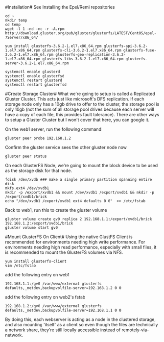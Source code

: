 #Installation#
See Installing the Epel/Remi repositories
```
cd ~
mkdir temp
cd temp
wget -l 1 -nd -nc -r -A.rpm http://download.gluster.org/pub/gluster/glusterfs/LATEST/CentOS/epel-7Server/x86_64/

yum install glusterfs-3.6.2-1.el7.x86_64.rpm glusterfs-api-3.6.2-1.el7.x86_64.rpm glusterfs-cli-3.6.2-1.el7.x86_64.rpm glusterfs-fuse-3.6.2-1.el7.x86_64.rpm glusterfs-geo-replication-3.6.2-1.el7.x86_64.rpm glusterfs-libs-3.6.2-1.el7.x86_64.rpm glusterfs-server-3.6.2-1.el7.x86_64.rpm

systemctl enable glusterd
systemctl enable glusterfsd
systemctl restart glusterd
systemctl restart glusterfsd
```

#Create Storage Cluster#
What we're going to setup is called a Replicated Gluster Cluster. This acts just like microsoft's DFS replication. If each storage node only has a 10gb drive to offer to the cluster, the storage pool is only 10gb (not the sum of all storage pool drives because each server will have a copy of each file, this provides fault tolerance). There are other ways to setup a Gluster Cluster but I won't cover that here, you can google it.

On the web1 server, run the following command
```
gluster peer probe 192.168.1.2
```

Confirm the gluster service sees the other gluster node now
```
gluster peer status
```

On each GlusterFS Node, we're going to mount the block device to be used as the storage disk for that node.
```
fdisk /dev/xvdb ### make a single primary partition spanning entire disk
mkfs.ext4 /dev/xvdb1
mkdir -p /export/xvdb1 && mount /dev/xvdb1 /export/xvdb1 && mkdir -p /export/xvdb1/brick
echo "/dev/xvdb1 /export/xvdb1 ext4 defaults 0 0"  >> /etc/fstab
```

Back to web1, run this to create the gluster volume
```
gluster volume create gv0 replica 2 192.168.1.1:/export/xvdb1/brick 192.168.1.2:/export/xvdb1/brick
gluster volume start gv0
```

#Mount GlusterFS On Client#
Using the native GlustFS Client is recommended for environments needing high write performance. For environments needing high read performance, especially with small files, it is recommended to mount the GlusterFS volumes via NFS.
```
yum install glusterfs-client
vim /etc/fstab
```

add the following entry on web1
```
192.168.1.1:/gv0 /var/www/external glusterfs defaults,_netdev,backupvolfile-server=192.168.1.2 0 0
```

add the following entry on web2's fstab
```
192.168.1.2:/gv0 /var/www/external glusterfs defaults,_netdev,backupvolfile-server=192.168.1.1 0 0
```

By doing this, each webserver is acting as a node in the clustered storage, and also mounting 'itself' as a client so even though the files are technically a network share, they're still locally accessible instead of remotely-via-network.